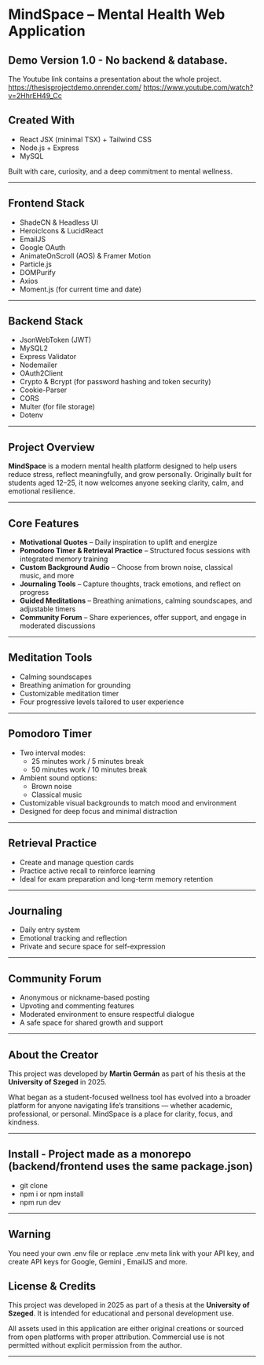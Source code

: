 # MindSpace – Mental Health Web Application

## Demo Version 1.0 - No backend & database. <br> 
The Youtube link contains a presentation about the whole project.
<br>  https://thesisprojectdemo.onrender.com/ 
https://www.youtube.com/watch?v=2HhrEH49_Cc

## Created With
- React JSX (minimal TSX) + Tailwind CSS  
- Node.js + Express  
- MySQL  

Built with care, curiosity, and a deep commitment to mental wellness.

---

## Frontend Stack
- ShadeCN & Headless UI  
- HeroicIcons & LucidReact  
- EmailJS  
- Google OAuth  
- AnimateOnScroll (AOS) & Framer Motion  
- Particle.js  
- DOMPurify  
- Axios  
- Moment.js (for current time and date)

---

## Backend Stack
- JsonWebToken (JWT)  
- MySQL2  
- Express Validator  
- Nodemailer  
- OAuth2Client  
- Crypto & Bcrypt (for password hashing and token security)  
- Cookie-Parser  
- CORS  
- Multer (for file storage)  
- Dotenv

---

## Project Overview
**MindSpace** is a modern mental health platform designed to help users reduce stress, reflect meaningfully, and grow personally. Originally built for students aged 12–25, it now welcomes anyone seeking clarity, calm, and emotional resilience.

---

## Core Features
- **Motivational Quotes** – Daily inspiration to uplift and energize  
- **Pomodoro Timer & Retrieval Practice** – Structured focus sessions with integrated memory training  
- **Custom Background Audio** – Choose from brown noise, classical music, and more  
- **Journaling Tools** – Capture thoughts, track emotions, and reflect on progress  
- **Guided Meditations** – Breathing animations, calming soundscapes, and adjustable timers  
- **Community Forum** – Share experiences, offer support, and engage in moderated discussions

---

## Meditation Tools
- Calming soundscapes  
- Breathing animation for grounding  
- Customizable meditation timer  
- Four progressive levels tailored to user experience

---

## Pomodoro Timer
- Two interval modes:
  - 25 minutes work / 5 minutes break  
  - 50 minutes work / 10 minutes break  
- Ambient sound options:
  - Brown noise  
  - Classical music  
- Customizable visual backgrounds to match mood and environment  
- Designed for deep focus and minimal distraction

---

## Retrieval Practice
- Create and manage question cards  
- Practice active recall to reinforce learning  
- Ideal for exam preparation and long-term memory retention

---

## Journaling
- Daily entry system  
- Emotional tracking and reflection  
- Private and secure space for self-expression

---

## Community Forum
- Anonymous or nickname-based posting  
- Upvoting and commenting features  
- Moderated environment to ensure respectful dialogue  
- A safe space for shared growth and support

---

## About the Creator
This project was developed by **Martin Germán** as part of his thesis at the **University of Szeged** in 2025.

What began as a student-focused wellness tool has evolved into a broader platform for anyone navigating life’s transitions — whether academic, professional, or personal. MindSpace is a place for clarity, focus, and kindness.

---

## Install - Project made as a monorepo (backend/frontend uses the same package.json)
- git clone
- npm i or npm install
- npm run dev
---
## Warning
You need your own .env file or replace .env meta link with your API key, and create API keys for Google, Gemini , EmailJS and more.

## License & Credits
This project was developed in 2025 as part of a thesis at the **University of Szeged**. It is intended for educational and personal development use.

All assets used in this application are either original creations or sourced from open platforms with proper attribution. Commercial use is not permitted without explicit permission from the author.

---
